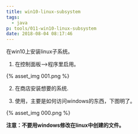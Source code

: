 ```yaml
---
title: win10-linux-subsystem
tags:
  - java
p: tools/011-win10-linux-subsystem
date: 2018-08-04 08:17:46
---
```


在win10上安装linux子系统。

1. 在控制面板-->程序里启用。

{% asset_img 001.png %}

2. 在商店安装想要的系统.

3. 使用，主要是如何访问windows的东西，下图明了。

{% asset_img 000.png %}

**注意：不要用windows修改在linux中创建的文件。**

